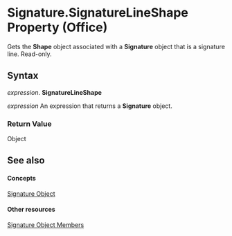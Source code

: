 
# Signature.SignatureLineShape Property (Office)

Gets the  **Shape** object associated with a **Signature** object that is a signature line. Read-only.


## Syntax

 _expression_. **SignatureLineShape**

 _expression_ An expression that returns a **Signature** object.


### Return Value

Object


## See also


#### Concepts


[Signature Object](574d246b-95cd-e4da-081b-4540387662a0.md)
#### Other resources


[Signature Object Members](1054db23-fe1c-f81f-e44b-d8c2c82ca7fa.md)
